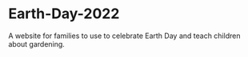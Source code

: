# Earth-Day-2022
A website for families to use to celebrate Earth Day and teach children about gardening. 
